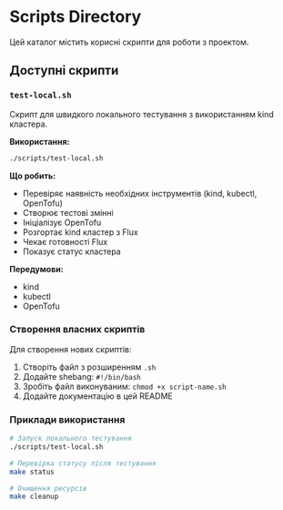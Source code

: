 # Scripts Directory

Цей каталог містить корисні скрипти для роботи з проектом.

## Доступні скрипти

### `test-local.sh`

Скрипт для швидкого локального тестування з використанням kind кластера.

**Використання:**
```bash
./scripts/test-local.sh
```

**Що робить:**
- Перевіряє наявність необхідних інструментів (kind, kubectl, OpenTofu)
- Створює тестові змінні
- Ініціалізує OpenTofu
- Розгортає kind кластер з Flux
- Чекає готовності Flux
- Показує статус кластера

**Передумови:**
- kind
- kubectl
- OpenTofu

### Створення власних скриптів

Для створення нових скриптів:

1. Створіть файл з розширенням `.sh`
2. Додайте shebang: `#!/bin/bash`
3. Зробіть файл виконуваним: `chmod +x script-name.sh`
4. Додайте документацію в цей README

### Приклади використання

```bash
# Запуск локального тестування
./scripts/test-local.sh

# Перевірка статусу після тестування
make status

# Очищення ресурсів
make cleanup
``` 